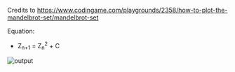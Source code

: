 Credits to https://www.codingame.com/playgrounds/2358/how-to-plot-the-mandelbrot-set/mandelbrot-set

Equation:
- Z<sub>n+1</sub> = Z<sub>n</sub><sup>2</sup> + C

![output](https://github.com/Robert-Rendell/mandelbrot-set/assets/11077105/6f2bba5e-eea1-4653-b062-9a9a41738708)
